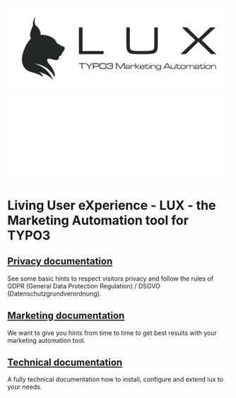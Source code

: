 ![LUX](/Documentation/Images/logo_claim.svg#gh-light-mode-only "LUX")
![LUX](/Documentation/Images/logo_claim_white.svg#gh-dark-mode-only "LUX")

# Living User eXperience - LUX - the Marketing Automation tool for TYPO3

## [Privacy documentation](Privacy/Index.md)
See some basic hints to respect visitors privacy and follow the rules of GDPR (General Data Protection Regulation)
/ DSGVO (Datenschutzgrundverordnung).

## [Marketing documentation](Marketing/Index.md)
We want to give you hints from time to time to get best results with your marketing automation tool.

## [Technical documentation](Technical/Index.md)
A fully technical documentation how to install, configure and extend lux to your needs.
